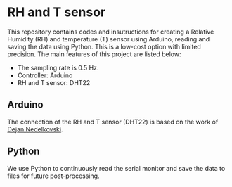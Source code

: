 # RH and T sensor
This repository contains codes and insutructions for creating a Relative Humidity (RH) and temperature (T) sensor using Arduino, reading and saving the data using Python. This is a low-cost option with limited precision. The main features of this project are listed below:
* The sampling rate is 0.5 Hz.
* Controller: Arduino
* RH and T sensor: DHT22

## Arduino
The connection of the RH and T sensor (DHT22) is based on the work of [Dejan Nedelkovski](https://howtomechatronics.com/tutorials/arduino/dht11-dht22-sensors-temperature-and-humidity-tutorial-using-arduino/).

## Python
We use Python to continuously read the serial monitor and save the data to files for future post-processing.
